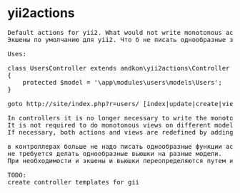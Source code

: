 yii2actions
===========
<pre>
Default actions for yii2. What would not write monotonous action games and views to them.
Экшены по умолчанию для yii2. Что б не писать однообразные экшены и вьюшки к ним

Uses:

class UsersController extends andkon\yii2actions\Controller
{
    protected $model = '\app\modules\users\models\Users';
}

goto http://site/index.php?r=users/ [index|update|create|view]

In controllers it is no longer necessary to write the monotonous actionIndex, actionUpdate, and so on.
It is not required to do monotonous views on different models.
If necessary, both actions and views are redefined by adding them.

в контроллерах больше не надо писать однообразные функции actionIndex, actionUpdate и тд.
не требуется делать однообразные вьюшки на разные модели.
При необходимости и экшены и вьюшки переопределяются путем их добавления.

TODO:
create controller templates for gii
